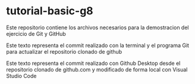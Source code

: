 # tutorial-basic-g8
Este repositorio contiene los archivos necesarios para la demostracion del ejercicio de Git y GitHub

Este texto representa el commit realizado con la terminal y el programa Git para actualizar el repositorio clonado de github

Este texto representa el commit realizado con Github Desktop desde el repositorio clonado de github.com y modificado de forma local con Visual Studio Code
